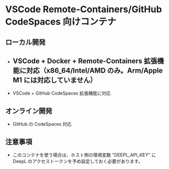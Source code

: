 # VSCode Remote-Containers/GitHub CodeSpaces 向けコンテナ

## ローカル開発

- VSCode + Docker + Remote-Containers 拡張機能に対応（x86_64/Intel/AMD のみ。Arm/Apple M1 には対応していません）
    -
- VSCode + GitHub CodeSpaces 拡張機能に対応

## オンライン開発

- GitHub の CodeSpaces 対応

## 注意事項

- このコンテナを使う場合は、ホスト側の環境変数 "DEEPL_API_KEY" に DeepL のアクセストークンを予め設定しておく必要があります。
